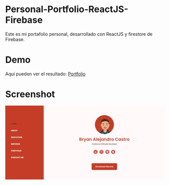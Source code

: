 # Personal-Portfolio-ReactJS-Firebase
Este es mi portafolio personal, desarrollado con ReactJS y firestore de Firebase. 
# Demo
Aquí pueden ver el resultado: <a href='https://nexus-lab.web.app' target='_blank'/>Portfolio</a>
# Screenshot
![](screen.JPG)
